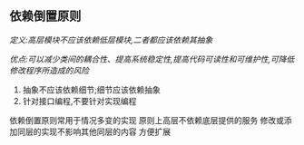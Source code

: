 ## 依赖倒置原则
*定义:高层模块不应该依赖低层模块,二者都应该依赖其抽象*

*优点:可以减少类间的耦合性、提高系统稳定性,提高代码可读性和可维护性,可降低修改程序所造成的风险*

1. 抽象不应该依赖细节;细节应该依赖抽象
2. 针对接口编程,不要针对实现编程

依赖倒置原则常用于情况多变的实现
原则上高层不依赖底层提供的服务
修改或添加同层的实现不影响其他同层的内容
方便扩展